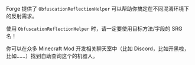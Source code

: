 Forge 提供了 `ObfuscationReflectionHelper` 可以帮助你搞定在不同混淆环境下的反射需求。

使用 `ObfuscationReflectionHelper` 时，请一定要使用目标方法/字段的 SRG 名！

你可以在众多 Minecraft Mod 开发相关聊天室中（比如 Discord，比如开黑啦，比如……）找到自助查询这个的机器人。